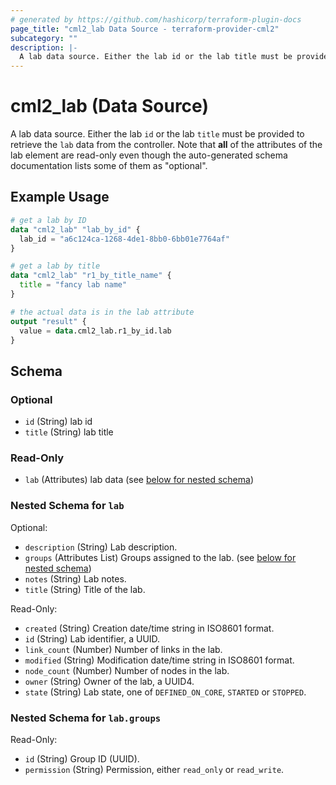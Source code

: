 ```yaml
---
# generated by https://github.com/hashicorp/terraform-plugin-docs
page_title: "cml2_lab Data Source - terraform-provider-cml2"
subcategory: ""
description: |-
  A lab data source. Either the lab id or the lab title must be provided to retrieve the lab data from the controller.  Note that all of the attributes of the lab element are read-only even though the auto-generated schema documentation lists some of them as "optional".
---
```


# cml2_lab (Data Source)

A lab data source. Either the lab `id` or the lab `title` must be provided to retrieve the `lab` data from the controller.  Note that **all** of the attributes of the lab element are read-only even though the auto-generated schema documentation lists some of them as "optional".

## Example Usage

```terraform
# get a lab by ID
data "cml2_lab" "lab_by_id" {
  lab_id = "a6c124ca-1268-4de1-8bb0-6bb01e7764af"
}

# get a lab by title
data "cml2_lab" "r1_by_title_name" {
  title = "fancy lab name"
}

# the actual data is in the lab attribute
output "result" {
  value = data.cml2_lab.r1_by_id.lab
}
```

<!-- schema generated by tfplugindocs -->
## Schema

### Optional

- `id` (String) lab id
- `title` (String) lab title

### Read-Only

- `lab` (Attributes) lab data (see [below for nested schema](#nestedatt--lab))

<a id="nestedatt--lab"></a>
### Nested Schema for `lab`

Optional:

- `description` (String) Lab description.
- `groups` (Attributes List) Groups assigned to the lab. (see [below for nested schema](#nestedatt--lab--groups))
- `notes` (String) Lab notes.
- `title` (String) Title of the lab.

Read-Only:

- `created` (String) Creation date/time string in ISO8601 format.
- `id` (String) Lab identifier, a UUID.
- `link_count` (Number) Number of links in the lab.
- `modified` (String) Modification date/time string in ISO8601 format.
- `node_count` (Number) Number of nodes in the lab.
- `owner` (String) Owner of the lab, a UUID4.
- `state` (String) Lab state, one of `DEFINED_ON_CORE`, `STARTED` or `STOPPED`.

<a id="nestedatt--lab--groups"></a>
### Nested Schema for `lab.groups`

Read-Only:

- `id` (String) Group ID (UUID).
- `permission` (String) Permission, either `read_only` or `read_write`.


